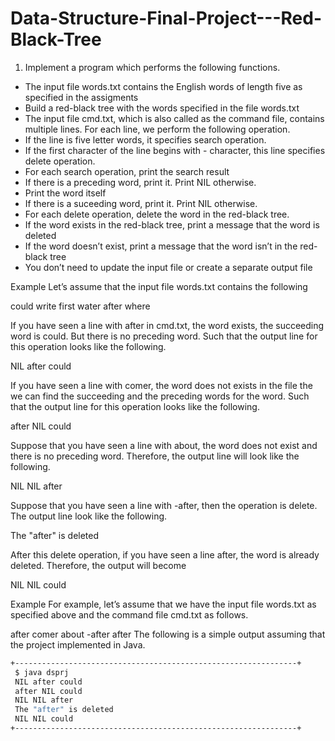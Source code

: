 # Data-Structure-Final-Project---Red-Black-Tree

1. Implement a program which performs the following functions.
* The input file words.txt contains the English words of length five as specified in the
assigments
*  Build a red-black tree with the words specified in the file words.txt
* The input file cmd.txt, which is also called as the command file, contains multiple
lines. For each line, we perform the following operation.
* If the line is five letter words, it specifies search operation.
* If the first character of the line begins with - character, this line specifies delete
operation.
* For each search operation, print the search result
* If there is a preceding word, print it. Print NIL otherwise.
* Print the word itself
* If there is a suceeding word, print it. Print NIL otherwise.
* For each delete operation, delete the word in the red-black tree.
* If the word exists in the red-black tree, print a message that the word is deleted
* If the word doesn’t exist, print a message that the word isn’t in the red-black tree
* You don’t need to update the input file or create a separate output file

Example
Let’s assume that the input file words.txt contains the following

could
write
first
water
after
where

If you have seen a line with after in cmd.txt, the word exists, the succeeding word is
could. But there is no preceding word. Such that the output line for this operation looks like
the following.

NIL after could

If you have seen a line with comer, the word does not exists in the file the we can find the
succeeding and the preceding words for the word. Such that the output line for this operation
looks like the following.

after NIL could

Suppose that you have seen a line with about, the word does not exist and there is no preceding word. Therefore, the output line will look like the following.

NIL NIL after

Suppose that you have seen a line with -after, then the operation is delete. The output line
look like the following.

The "after" is deleted

After this delete operation, if you have seen a line after, the word is already deleted. Therefore, the output will become

NIL NIL could

Example For example, let’s assume that we have the input file words.txt as specified above
and the command file cmd.txt as follows.

after
comer
about
-after
after
The following is a simple output assuming that the project implemented in Java.
```sh
+---------------------------------------------------------------+
 $ java dsprj
 NIL after could 
 after NIL could 
 NIL NIL after 
 The "after" is deleted 
 NIL NIL could 
+---------------------------------------------------------------+
```
